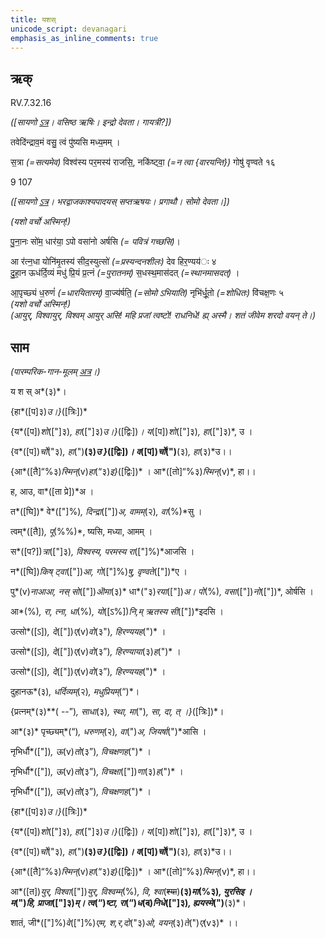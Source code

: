 ```yaml
---
title: यशस्  
unicode_script: devanagari  
emphasis_as_inline_comments: true
---   
```


## ऋक्

RV.7.32.16

*([सायणो [ऽत्र](https://archive.org/stream/RgVedaWithSayanasCommentaryPart3/rv_sayanabhasya_part3%23page/n437/mode/1up&sa=D&ust=1542425956203000)। वसिष्ठ ऋषिः। इन्द्रो देवता। गायत्री?])*

तवेदि॑न्द्राव॒मं वसु॒ त्वं पु॑ष्यसि मध्य॒मम् ।

स॒त्रा *(=सत्यमेव)* विश्व॑स्य पर॒मस्य॑ राजसि॒, नकि॑ष्ट्वा॒ *(=न त्वा {वारयन्ति})* गोषु॑ वृण्वते १६

9 107

*([सायणो [ऽत्र](https://archive.org/stream/RgVedaWithSayanasCommentaryPart4/rv_sayanabhasya_part4%23page/n353/mode/2up&sa=D&ust=1542425956203000)। भरद्वाजकाश्यपादयस् सप्तऋषयः। प्रगाथौ। सोमो देवता।])*

*(यशो वर्चो अस्मिन्!)*

पु॒ना॒नः सो॑म॒ धार॑या॒ ऽपो वसा॑नो अर्षसि  *(= पवित्रं गच्छसि)*।

आ र॑त्न॒धा योनि॑मृ॒तस्य॑ सीद॒स्युत्सो॑ *(=प्रस्यन्दनशीलः)* देव हिर॒ण्यय॑ः ४  
दु॒हा॒न ऊध॑र्दि॒व्यं मधु॑ प्रि॒यं प्र॒त्नं *(=पुरातनम्)* स॒धस्थ॒मास॑दत् *(=स्थानमासदत्)* ।

आ॒पृच्छ्यं ध॒रुणं॑ *(=धारयितारम्)* वा॒ज्य॑र्षति॒ *(=सोमो ऽभियाति)* नृभि॑र्धू॒तो *(=शोधितः)* वि॑चक्ष॒णः ५  
*(यशो वर्चो अस्मिन्!)*  
*(आयुर्, विश्वायुर्, विश्वम् आयुर् असि! महि प्रजां त्वष्टो! राधनिधे! ह्य् अस्मै। शतं जीवेम शरदो वयन् ते।)*

## साम

*(पारम्परिक-गान-मूलम् [अत्र](https://archive.org/stream/sAmaveda-jaiminIya-paravastu-paramparA-docs/AASHEERVACHANA%2520SAAMAANI%23mode/1up&sa=D&ust=1542425956204000)।)*

य श स् अ*(३)*।

{हा*([प]३)*उ।}*([त्रिः])*

{य*([प])*शो*(["]३)*, हा*(["]३)*उ।}*([द्विः])*।  य*([प])*शो*(["]३)*, हा*(["]३)*, उ ।

{व*([प])*र्चो*("३)*, हा*(")**(३)*उ }*([द्विः])*। व*([प])*र्चो*(")**(३)*, हा*(३)*उ।।

{आ*([तै]“%३)*स्मिन्*(v)*हा*(“३)*इ}*([द्विः])* । आ*([तो]“%३)*स्मिन्*(v)*, हा।।

ह, आउ, वा*([ता प्रे])*अ ।

त*([घि])* वे*(["]%)*, दिन्द्रा*(["])*अ, वामम्*(२)*, वा*(%)*सु ।

त्वम्*([तै])*, पू*(%%)*, ष्यसि, मध्या, आमम् ।

स*([प?])*त्रा*(["]३)*, विश्वस्य, परमस्य रा*(["]%)*आजसि ।

न*([घि])*किष् ट्वा*(["])*आ, गो*(["]%)*षु, वृण्वते*(["])*ए ।  

पु*(v)*नाआआ, नस् सो*(["])*ऒमा*(३)* धा*("३)*रया*(["])*अ। पो*(%)*, वसा*(["])*नो*(["])*, ओर्षसि ।

आ*(%)*, रा, त्ना, धा*(%)*, यो*([ऽ%])*नि,म् ऋतस्य सी*(["])*इदसि ।

उत्सो*([ऽ])*, दे*(["])*ए*(v)*वो*(३")*, हिरण्ययह*(")* ।

उत्सो*([ऽ])*, दे*(["])*ए*(v)*वो*(३”)*, हिरण्याया*(३)*ह*(")* ।

उत्सो*([ऽ])*, दे*(["])*ए*(v)*वो*(३”)*, हिरण्ययह*(")* ।

दुहानऊ*(३)*, धर्दिव्यम्*(२)*, मधुप्रियम्*(“)*।

{प्रत्नम्*(३)**( --”)*, साधा*(३)*, स्था, मा*(")*, सा, दा, त् ।}*([त्रिः])*।

आ*(३)* पृच्छ्यम्*(“)*, धरुणम्*(२)*, वा*(")*अ, जियर्षा*(")*आसि ।  

नृभिर्धौ*(["])*, ऊ*(v)*तो*(३”)*, विचक्षणह*(")* ।

नृभिर्धौ*(["])*, ऊ*(v)*तो*(३”)*, विचक्षा*(["])*णा*(३)*ह*(")* ।  

नृभिर्धौ*(["])*, ऊ*(v)*तो*(३”)*, विचक्षणह*(")* ।

{हा*([प]३)*उ।}*([त्रिः])*

{य*([प])*शो*(["]३)*, हा*(["]३)*उ।}*([द्विः])*।  य*([प])*शो*(["]३)*, हा*(["]३)*, उ ।

{व*([प])*र्चो*("३)*, हा*(")**(३)*उ }*([द्विः])*। व*([प])*र्चो*(")**(३)*, हा*(३)*उ।।

{आ*([तै]“%३)*स्मिन्*(v)*हा*(“३)*इ}*([द्विः])* । आ*([तो]“%३)*स्मिन्*(v)*, हा।।

आ*([त])*युर्, विश्वा*(["])*युर्, विश्वम्म्*(%)*, वि, श्वा*(~~श्या~~)**(३)*मा*(%३)*, युरसिइ ।  
म*(")*हि, प्राजा*(["]३)*म्। त्व*(“)*ष्टा, रा*(“)*ध*(~~द~~)*निधे*(["]३)*, ह्ययस्मे*(")**(३)*।

शातं, जी*(["]%)*वे*(["]%)*एम, श,र,दो*("३)*ओ, वयन्*(३)*ते*(")*ए*(v३)* ।।